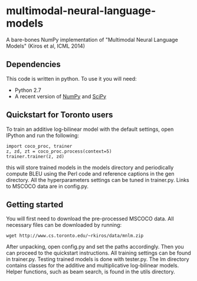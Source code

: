# multimodal-neural-language-models

A bare-bones NumPy implementation of "Multimodal Neural Language Models" (Kiros et al, ICML 2014)

## Dependencies

This code is written in python. To use it you will need:

* Python 2.7
* A recent version of [NumPy](http://www.numpy.org/) and [SciPy](http://www.scipy.org/)

## Quickstart for Toronto users

To train an additive log-bilinear model with the default settings, open IPython and run the following:

    import coco_proc, trainer
    z, zd, zt = coco_proc.process(context=5)
    trainer.trainer(z, zd)
    
this will store trained models in the models directory and periodically compute BLEU using the Perl code and reference captions in the gen directory. All the hyperparameters settings can be tuned in trainer.py. Links to MSCOCO data are in config.py.

## Getting started

You will first need to download the pre-processed MSCOCO data. All necessary files can be downloaded by running:

    wget http://www.cs.toronto.edu/~rkiros/data/mnlm.zip
    
After unpacking, open config.py and set the paths accordingly. Then you can proceed to the quickstart instructions. All training settings can be found in trainer.py. Testing trained models is done with tester.py. The lm directory contains classes for the additive and multiplicative log-bilinear models. Helper functions, such as beam search, is found in the utils directory.

    
